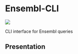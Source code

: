 # Ensembl-CLI
 ![](https://i.imgur.com/nUnyLWh.png)

 CLI interface for Ensembl queries

 ## Presentation